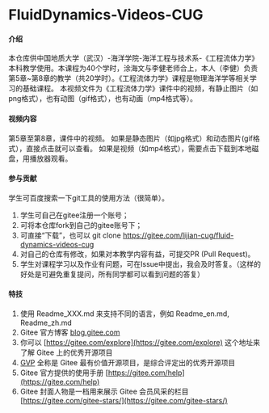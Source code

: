 # FluidDynamics-Videos-CUG

#### 介绍
本仓库供中国地质大学（武汉）-海洋学院-海洋工程与技术系-《工程流体力学》本科教学使用。本课程为40个学时，涂海文与李健老师合上，本人（李健）负责第5章~第8章的教学（共20学时）。《工程流体力学》课程是物理海洋学等相关学习的基础课程。
本视频文件为《工程流体力学》课件中的视频，有静止图片（如png格式），也有动图（gif格式），也有动画（mp4格式等）。

#### 视频内容
第5章至第8章，课件中的视频。
如果是静态图片（如jpg格式）和动态图片(gif格式），直接点击就可以查看。
如果是视频（如mp4格式），需要点击下载到本地磁盘，用播放器观看。

#### 参与贡献
 学生可百度搜索一下git工具的使用方法（很简单）。
1. 学生可自己在gitee注册一个账号；
2. 可将本仓库fork到自己的gitee账号下；
3. 可直接“下载”，也可以 git clone https://gitee.com/lijian-cug/fluid-dynamics-videos-cug
4. 对自己的仓库有修改，如果对本教学内容有益，可提交PR (Pull Request)。
5. 学生对课程学习以及作业有问题，可在Issue中提出，我会及时答复。（这样的好处是可避免重复提问，所有同学都可以看到问题的答复）
 
#### 特技

1.  使用 Readme\_XXX.md 来支持不同的语言，例如 Readme\_en.md, Readme\_zh.md
2.  Gitee 官方博客 [blog.gitee.com](https://blog.gitee.com)
3.  你可以 [https://gitee.com/explore](https://gitee.com/explore) 这个地址来了解 Gitee 上的优秀开源项目
4.  [GVP](https://gitee.com/gvp) 全称是 Gitee 最有价值开源项目，是综合评定出的优秀开源项目
5.  Gitee 官方提供的使用手册 [https://gitee.com/help](https://gitee.com/help)
6.  Gitee 封面人物是一档用来展示 Gitee 会员风采的栏目 [https://gitee.com/gitee-stars/](https://gitee.com/gitee-stars/)
